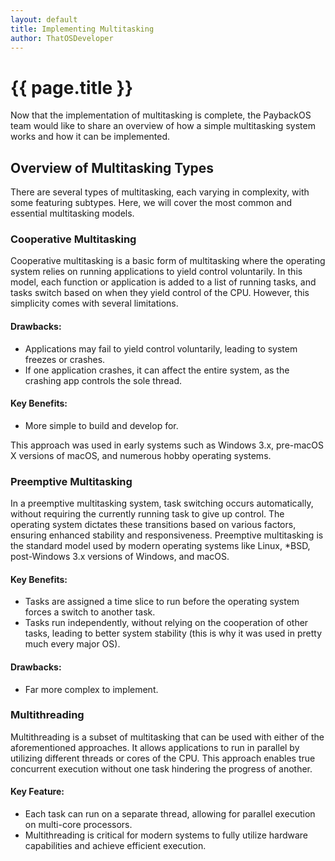```yaml
---
layout: default
title: Implementing Multitasking
author: ThatOSDeveloper
---
```


# {{ page.title }}

Now that the implementation of multitasking is complete, the PaybackOS team would like to share an overview of how a simple multitasking system works and how it can be implemented.

## Overview of Multitasking Types

There are several types of multitasking, each varying in complexity, with some featuring subtypes. Here, we will cover the most common and essential multitasking models.

### Cooperative Multitasking

Cooperative multitasking is a basic form of multitasking where the operating system relies on running applications to yield control voluntarily. In this model, each function or application is added to a list of running tasks, and tasks switch based on when they yield control of the CPU. However, this simplicity comes with several limitations.

#### Drawbacks:
- Applications may fail to yield control voluntarily, leading to system freezes or crashes.
- If one application crashes, it can affect the entire system, as the crashing app controls the sole thread.

#### Key Benefits:
- More simple to build and develop for.

This approach was used in early systems such as Windows 3.x, pre-macOS X versions of macOS, and numerous hobby operating systems.

### Preemptive Multitasking

In a preemptive multitasking system, task switching occurs automatically, without requiring the currently running task to give up control. The operating system dictates these transitions based on various factors, ensuring enhanced stability and responsiveness. Preemptive multitasking is the standard model used by modern operating systems like Linux, *BSD, post-Windows 3.x versions of Windows, and macOS.

#### Key Benefits:
- Tasks are assigned a time slice to run before the operating system forces a switch to another task.
- Tasks run independently, without relying on the cooperation of other tasks, leading to better system stability (this is why it was used in pretty much every major OS).

#### Drawbacks:
- Far more complex to implement.

### Multithreading

Multithreading is a subset of multitasking that can be used with either of the aforementioned approaches. It allows applications to run in parallel by utilizing different threads or cores of the CPU. This approach enables true concurrent execution without one task hindering the progress of another.

#### Key Feature:
- Each task can run on a separate thread, allowing for parallel execution on multi-core processors.
- Multithreading is critical for modern systems to fully utilize hardware capabilities and achieve efficient execution.
